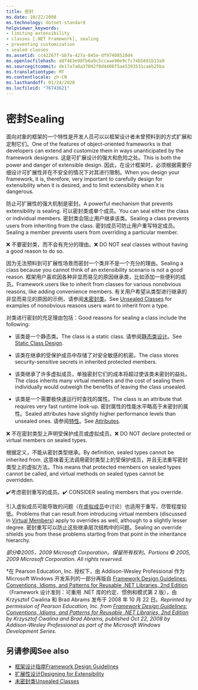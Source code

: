 ```yaml
---
title: 密封
ms.date: 10/22/2008
ms.technology: dotnet-standard
helpviewer_keywords:
- limiting extensibility
- classes [.NET Framework], sealing
- preventing customization
- sealed classes
ms.assetid: cc42267f-bb7a-427a-845e-df97408528d4
ms.openlocfilehash: ddf463e98fb6a9c5ccaae90e9cfc74b5691b13a9
ms.sourcegitcommit: de17a7a0a37042f0d4406f5ae5393531caeb25ba
ms.translationtype: MT
ms.contentlocale: zh-CN
ms.lasthandoff: 01/24/2020
ms.locfileid: "76743621"
---
```

# <a name="sealing"></a><span data-ttu-id="714d9-102">密封</span><span class="sxs-lookup"><span data-stu-id="714d9-102">Sealing</span></span>
<span data-ttu-id="714d9-103">面向对象的框架的一个特性是开发人员可以以框架设计者未曾预料到的方式扩展和定制它们。</span><span class="sxs-lookup"><span data-stu-id="714d9-103">One of the features of object-oriented frameworks is that developers can extend and customize them in ways unanticipated by the framework designers.</span></span> <span data-ttu-id="714d9-104">这是可扩展设计的强大和危险之处。</span><span class="sxs-lookup"><span data-stu-id="714d9-104">This is both the power and danger of extensible design.</span></span> <span data-ttu-id="714d9-105">因此，在设计框架时，必须根据需要仔细设计可扩展性并在不安全的情况下对其进行限制。</span><span class="sxs-lookup"><span data-stu-id="714d9-105">When you design your framework, it is, therefore, very important to carefully design for extensibility when it is desired, and to limit extensibility when it is dangerous.</span></span>

 <span data-ttu-id="714d9-106">防止可扩展性的强大机制是密封。</span><span class="sxs-lookup"><span data-stu-id="714d9-106">A powerful mechanism that prevents extensibility is sealing.</span></span> <span data-ttu-id="714d9-107">可以密封类或单个成员。</span><span class="sxs-lookup"><span data-stu-id="714d9-107">You can seal either the class or individual members.</span></span> <span data-ttu-id="714d9-108">密封类会阻止用户继承该类。</span><span class="sxs-lookup"><span data-stu-id="714d9-108">Sealing a class prevents users from inheriting from the class.</span></span> <span data-ttu-id="714d9-109">密封成员可防止用户重写特定成员。</span><span class="sxs-lookup"><span data-stu-id="714d9-109">Sealing a member prevents users from overriding a particular member.</span></span>

 <span data-ttu-id="714d9-110">❌ 不要密封类，而不会有充分的理由。</span><span class="sxs-lookup"><span data-stu-id="714d9-110">❌ DO NOT seal classes without having a good reason to do so.</span></span>

 <span data-ttu-id="714d9-111">因为无法预料到可扩展性场景而密封一个类并不是一个充分的理由。</span><span class="sxs-lookup"><span data-stu-id="714d9-111">Sealing a class because you cannot think of an extensibility scenario is not a good reason.</span></span> <span data-ttu-id="714d9-112">框架用户喜欢因各种非显而易见的原因继承类，比如添加一些便利的成员。</span><span class="sxs-lookup"><span data-stu-id="714d9-112">Framework users like to inherit from classes for various nonobvious reasons, like adding convenience members.</span></span> <span data-ttu-id="714d9-113">有关用户希望从类型进行继承的非显而易见的原因的示例，请参阅[未密封类](../../../docs/standard/design-guidelines/unsealed-classes.md)。</span><span class="sxs-lookup"><span data-stu-id="714d9-113">See [Unsealed Classes](../../../docs/standard/design-guidelines/unsealed-classes.md) for examples of nonobvious reasons users want to inherit from a type.</span></span>

 <span data-ttu-id="714d9-114">对类进行密封的充足理由包括：</span><span class="sxs-lookup"><span data-stu-id="714d9-114">Good reasons for sealing a class include the following:</span></span>

- <span data-ttu-id="714d9-115">该类是一个静态类。</span><span class="sxs-lookup"><span data-stu-id="714d9-115">The class is a static class.</span></span> <span data-ttu-id="714d9-116">请参阅[静态类设计](../../../docs/standard/design-guidelines/static-class.md)。</span><span class="sxs-lookup"><span data-stu-id="714d9-116">See [Static Class Design](../../../docs/standard/design-guidelines/static-class.md).</span></span>

- <span data-ttu-id="714d9-117">该类在继承的受保护成员中存储了对安全敏感的机密。</span><span class="sxs-lookup"><span data-stu-id="714d9-117">The class stores security-sensitive secrets in inherited protected members.</span></span>

- <span data-ttu-id="714d9-118">该类继承了许多虚拟成员，单独密封它们的成本将超过使该类未密封的益处。</span><span class="sxs-lookup"><span data-stu-id="714d9-118">The class inherits many virtual members and the cost of sealing them individually would outweigh the benefits of leaving the class unsealed.</span></span>

- <span data-ttu-id="714d9-119">该类是一个需要极快速运行时查找的属性。</span><span class="sxs-lookup"><span data-stu-id="714d9-119">The class is an attribute that requires very fast runtime look-up.</span></span> <span data-ttu-id="714d9-120">密封属性的性能水平略高于未密封的属性。</span><span class="sxs-lookup"><span data-stu-id="714d9-120">Sealed attributes have slightly higher performance levels than unsealed ones.</span></span> <span data-ttu-id="714d9-121">请参阅[特性](../../../docs/standard/design-guidelines/attributes.md)。</span><span class="sxs-lookup"><span data-stu-id="714d9-121">See [Attributes](../../../docs/standard/design-guidelines/attributes.md).</span></span>

 <span data-ttu-id="714d9-122">❌ 不在密封类型上声明受保护成员或虚拟成员。</span><span class="sxs-lookup"><span data-stu-id="714d9-122">❌ DO NOT declare protected or virtual members on sealed types.</span></span>

 <span data-ttu-id="714d9-123">根据定义，不能从密封类型继承。</span><span class="sxs-lookup"><span data-stu-id="714d9-123">By definition, sealed types cannot be inherited from.</span></span> <span data-ttu-id="714d9-124">这意味着无法调用密封类型上的受保护成员，并且无法重写密封类型上的虚拟方法。</span><span class="sxs-lookup"><span data-stu-id="714d9-124">This means that protected members on sealed types cannot be called, and virtual methods on sealed types cannot be overridden.</span></span>

 <span data-ttu-id="714d9-125">✔️考虑密封重写的成员。</span><span class="sxs-lookup"><span data-stu-id="714d9-125">✔️ CONSIDER sealing members that you override.</span></span>

 <span data-ttu-id="714d9-126">引入虚拟成员可能导致的问题（在[虚拟成员](../../../docs/standard/design-guidelines/virtual-members.md)中讨论）也适用于重写，尽管程度较低。</span><span class="sxs-lookup"><span data-stu-id="714d9-126">Problems that can result from introducing virtual members (discussed in [Virtual Members](../../../docs/standard/design-guidelines/virtual-members.md)) apply to overrides as well, although to a slightly lesser degree.</span></span> <span data-ttu-id="714d9-127">密封重写可以防止这些继承层次结构中的问题。</span><span class="sxs-lookup"><span data-stu-id="714d9-127">Sealing an override shields you from these problems starting from that point in the inheritance hierarchy.</span></span>

 <span data-ttu-id="714d9-128">*部分©2005，2009 Microsoft Corporation。保留所有权利。*</span><span class="sxs-lookup"><span data-stu-id="714d9-128">*Portions © 2005, 2009 Microsoft Corporation. All rights reserved.*</span></span>

 <span data-ttu-id="714d9-129">\*在 Pearson Education, Inc. 授权下，由 Addison-Wesley Professional 作为 Microsoft Windows 开发系列的一部分再版自 [Framework Design Guidelines: Conventions, Idioms, and Patterns for Reusable .NET Libraries, 2nd Edition](https://www.informit.com/store/framework-design-guidelines-conventions-idioms-and-9780321545619)（Framework 设计准则：可重用 .NET 库的约定、惯例和模式第 2 版），由 Krzysztof Cwalina 和 Brad Abrams 发布于 2008 年 10 月 22 日。</span><span class="sxs-lookup"><span data-stu-id="714d9-129">*Reprinted by permission of Pearson Education, Inc. from [Framework Design Guidelines: Conventions, Idioms, and Patterns for Reusable .NET Libraries, 2nd Edition](https://www.informit.com/store/framework-design-guidelines-conventions-idioms-and-9780321545619) by Krzysztof Cwalina and Brad Abrams, published Oct 22, 2008 by Addison-Wesley Professional as part of the Microsoft Windows Development Series.*</span></span>

## <a name="see-also"></a><span data-ttu-id="714d9-130">另请参阅</span><span class="sxs-lookup"><span data-stu-id="714d9-130">See also</span></span>

- [<span data-ttu-id="714d9-131">框架设计指南</span><span class="sxs-lookup"><span data-stu-id="714d9-131">Framework Design Guidelines</span></span>](../../../docs/standard/design-guidelines/index.md)
- [<span data-ttu-id="714d9-132">扩展性设计</span><span class="sxs-lookup"><span data-stu-id="714d9-132">Designing for Extensibility</span></span>](../../../docs/standard/design-guidelines/designing-for-extensibility.md)
- [<span data-ttu-id="714d9-133">未密封类</span><span class="sxs-lookup"><span data-stu-id="714d9-133">Unsealed Classes</span></span>](../../../docs/standard/design-guidelines/unsealed-classes.md)

